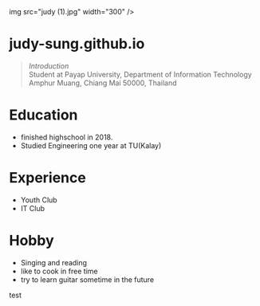 <div style="bgcolor: #FFFF00;">
img src="judy (1).jpg" width="300" />

# judy-sung.github.io
>_Introduction_<br />
> Student at Payap University, Department of Information Technology <br />
> Amphur Muang, Chiang Mai 50000, Thailand <br/>

# Education
* finished highschool in 2018.
* Studied Engineering one year at TU(Kalay)

# Experience
* Youth Club
* IT Club

# Hobby
* Singing and reading
* like to cook in free time
* try to learn guitar sometime in the future 

test
</div>
